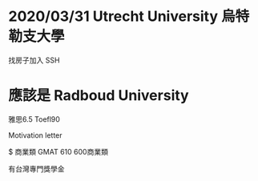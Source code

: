 # 2020/03/31 Utrecht University 烏特勒支大學
找房子加入 SSH







# 應該是 Radboud University
雅思6.5   Toefl90

Motivation letter

$
商業類
GMAT 610 600商業類

有台灣專門獎學金